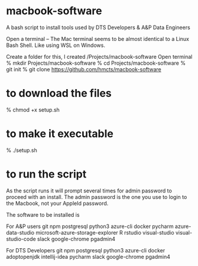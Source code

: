 # macbook-software
A bash script to install tools used by DTS Developers &amp; A&amp;P Data Engineers

Open a terminal – The Mac terminal seems to be almost identical to a Linux Bash Shell.  Like using WSL on Windows.

Create a folder for this, I created /Projects/macbook-software
Open terminal
% mkdir Projects/macbook-software
% cd Projects/macbook-software
% git init
% git clone https://github.com/hmcts/macbook-software
# to download the files
% chmod +x setup.sh 
# to make it executable
% ./setup.sh
# to run the script

As the script runs it will prompt several times for admin password to proceed with an install.  The admin password is the one you use to login to the Macbook, not your AppleId password.

The software to be installed is 

For A&P users
    git
    npm
    postgresql
    python3
    azure-cli
    docker
    pycharm
    azure-data-studio
    microsoft-azure-storage-explorer
    R
    rstudio
    visual-studio
    visual-studio-code
    slack
    google-chrome
    pgadmin4

For DTS Developers
    git
    npm
    postgresql
    python3
    azure-cli
    docker
    adoptopenjdk
    intellij-idea
    pycharm
    slack
    google-chrome
    pgadmin4

